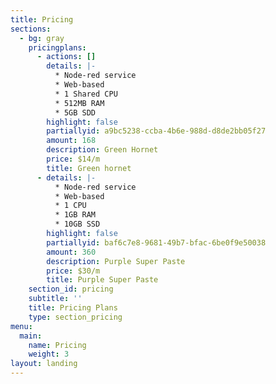 ```yaml
---
title: Pricing
sections:
  - bg: gray
    pricingplans:
      - actions: []
        details: |-
          * Node-red service
          * Web-based
          * 1 Shared CPU
          * 512MB RAM
          * 5GB SDD
        highlight: false
        partiallyid: a9bc5238-ccba-4b6e-988d-d8de2bb05f27
        amount: 168
        description: Green Hornet
        price: $14/m
        title: Green hornet
      - details: |-
          * Node-red service
          * Web-based
          * 1 CPU
          * 1GB RAM
          * 10GB SSD
        highlight: false
        partiallyid: baf6c7e8-9681-49b7-bfac-6be0f9e50038
        amount: 360
        description: Purple Super Paste 
        price: $30/m
        title: Purple Super Paste
    section_id: pricing
    subtitle: ''
    title: Pricing Plans
    type: section_pricing
menu:
  main:
    name: Pricing
    weight: 3
layout: landing
---
```


